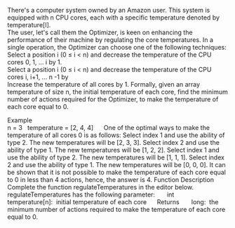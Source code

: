 
There's a computer system owned by an Amazon user. This system is equipped with n CPU cores, each with a specific temperature denoted by temperature[I].  
The user, let's call them the Optimizer, is keen on enhancing the performance of their machine by regulating the core temperatures. In a single operation, the Optimizer can choose one of the following techniques:
Select a position i (0 ≤ i < n) and decrease the temperature of the CPU cores 0, 1, … i by 1.  
Select a position i (0 ≤ i < n) and decrease the temperature of the CPU cores i, i+1, ... n -1 by  
Increase the temperature of all cores by 1.
Formally, given an array temperature of size n, the initial temperature of each core, find the minimum number of actions required for the Optimizer, to make the temperature of each core equal to 0.  


Example    
n = 3  
temperature = [2, 4, 4]     
One of the optimal ways to make the temperature of all cores 0 is as follows:
Select index 1 and use the ability of type 2. The new temperatures will be [2, 3, 3].
Select index 2 and use the ability of type 1. The new temperatures will be [1, 2, 2].
Select index 1 and use the ability of type 2. The new temperatures will be [1, 1, 1].
Select index 2 and use the ability of type 1. The new temperatures will be [0, 0, 0].
It can be shown that it is not possible to make the temperature of each core equal to 0 in less than 4 actions, hence, the answer is 4.
Function Description  
Complete the function regulateTemperatures in the editor below.     
regulateTemperatures has the following parameter:      
int temperature[n]:  initial temperature of each core     
Returns      
long:  the minimum number of actions required to make the temperature of each core equal to 0.  